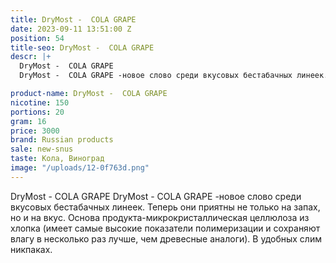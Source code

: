 ```yaml
---
title: DryMost -  COLA GRAPE
date: 2023-09-11 13:51:00 Z
position: 54
title-seo: DryMost -  COLA GRAPE
descr: |+
  DryMost -  COLA GRAPE
  DryMost -  COLA GRAPE -новое слово среди вкусовых бестабачных линеек. Теперь они приятны не только на запах, но и на вкус. Основа продукта-микрокристаллическая целлюлоза из хлопка (имеет самые высокие показатели полимеризации и сохраняют влагу в несколько раз лучше, чем древесные аналоги). В удобных слим никпаках.

product-name: DryMost -  COLA GRAPE
nicotine: 150
portions: 20
gram: 16
price: 3000
brand: Russian products
sale: new-snus
taste: Кола, Виноград
image: "/uploads/12-0f763d.png"
---
```


DryMost -  COLA GRAPE
DryMost -  COLA GRAPE -новое слово среди вкусовых бестабачных линеек. Теперь они приятны не только на запах, но и на вкус. Основа продукта-микрокристаллическая целлюлоза из хлопка (имеет самые высокие показатели полимеризации и сохраняют влагу в несколько раз лучше, чем древесные аналоги). В удобных слим никпаках.


